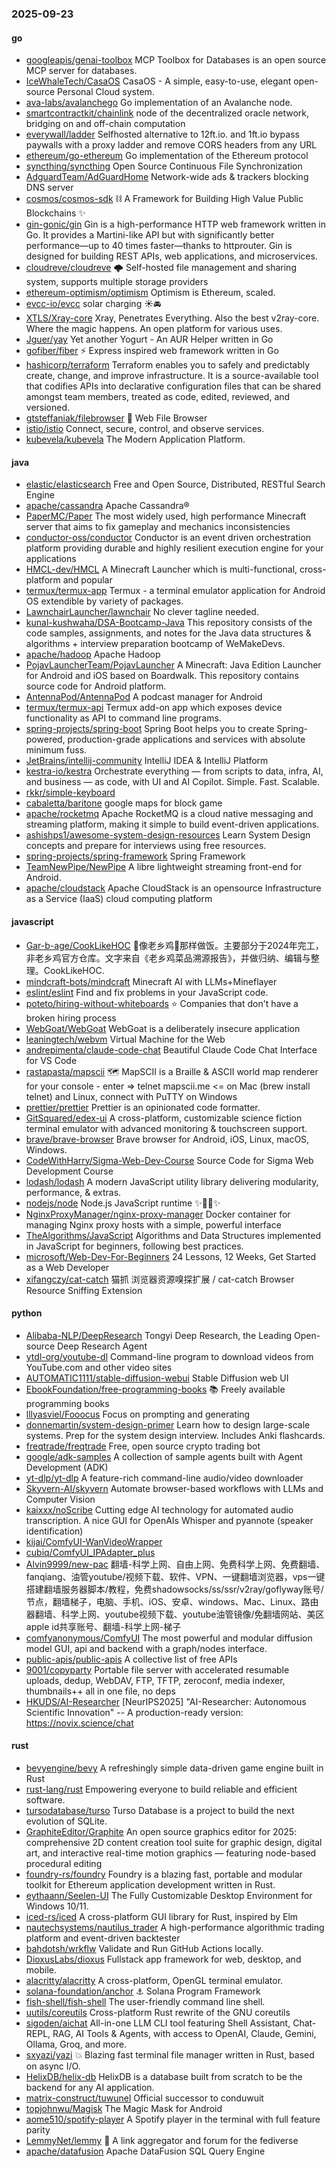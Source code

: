 ### 2025-09-23

#### go
* [googleapis/genai-toolbox](https://github.com/googleapis/genai-toolbox) MCP Toolbox for Databases is an open source MCP server for databases.
* [IceWhaleTech/CasaOS](https://github.com/IceWhaleTech/CasaOS) CasaOS - A simple, easy-to-use, elegant open-source Personal Cloud system.
* [ava-labs/avalanchego](https://github.com/ava-labs/avalanchego) Go implementation of an Avalanche node.
* [smartcontractkit/chainlink](https://github.com/smartcontractkit/chainlink) node of the decentralized oracle network, bridging on and off-chain computation
* [everywall/ladder](https://github.com/everywall/ladder) Selfhosted alternative to 12ft.io. and 1ft.io bypass paywalls with a proxy ladder and remove CORS headers from any URL
* [ethereum/go-ethereum](https://github.com/ethereum/go-ethereum) Go implementation of the Ethereum protocol
* [syncthing/syncthing](https://github.com/syncthing/syncthing) Open Source Continuous File Synchronization
* [AdguardTeam/AdGuardHome](https://github.com/AdguardTeam/AdGuardHome) Network-wide ads & trackers blocking DNS server
* [cosmos/cosmos-sdk](https://github.com/cosmos/cosmos-sdk) ⛓️ A Framework for Building High Value Public Blockchains ✨
* [gin-gonic/gin](https://github.com/gin-gonic/gin) Gin is a high-performance HTTP web framework written in Go. It provides a Martini-like API but with significantly better performance—up to 40 times faster—thanks to httprouter. Gin is designed for building REST APIs, web applications, and microservices.
* [cloudreve/cloudreve](https://github.com/cloudreve/cloudreve) 🌩 Self-hosted file management and sharing system, supports multiple storage providers
* [ethereum-optimism/optimism](https://github.com/ethereum-optimism/optimism) Optimism is Ethereum, scaled.
* [evcc-io/evcc](https://github.com/evcc-io/evcc) solar charging ☀️🚘
* [XTLS/Xray-core](https://github.com/XTLS/Xray-core) Xray, Penetrates Everything. Also the best v2ray-core. Where the magic happens. An open platform for various uses.
* [Jguer/yay](https://github.com/Jguer/yay) Yet another Yogurt - An AUR Helper written in Go
* [gofiber/fiber](https://github.com/gofiber/fiber) ⚡️ Express inspired web framework written in Go
* [hashicorp/terraform](https://github.com/hashicorp/terraform) Terraform enables you to safely and predictably create, change, and improve infrastructure. It is a source-available tool that codifies APIs into declarative configuration files that can be shared amongst team members, treated as code, edited, reviewed, and versioned.
* [gtsteffaniak/filebrowser](https://github.com/gtsteffaniak/filebrowser) 📂 Web File Browser
* [istio/istio](https://github.com/istio/istio) Connect, secure, control, and observe services.
* [kubevela/kubevela](https://github.com/kubevela/kubevela) The Modern Application Platform.

#### java
* [elastic/elasticsearch](https://github.com/elastic/elasticsearch) Free and Open Source, Distributed, RESTful Search Engine
* [apache/cassandra](https://github.com/apache/cassandra) Apache Cassandra®
* [PaperMC/Paper](https://github.com/PaperMC/Paper) The most widely used, high performance Minecraft server that aims to fix gameplay and mechanics inconsistencies
* [conductor-oss/conductor](https://github.com/conductor-oss/conductor) Conductor is an event driven orchestration platform providing durable and highly resilient execution engine for your applications
* [HMCL-dev/HMCL](https://github.com/HMCL-dev/HMCL) A Minecraft Launcher which is multi-functional, cross-platform and popular
* [termux/termux-app](https://github.com/termux/termux-app) Termux - a terminal emulator application for Android OS extendible by variety of packages.
* [LawnchairLauncher/lawnchair](https://github.com/LawnchairLauncher/lawnchair) No clever tagline needed.
* [kunal-kushwaha/DSA-Bootcamp-Java](https://github.com/kunal-kushwaha/DSA-Bootcamp-Java) This repository consists of the code samples, assignments, and notes for the Java data structures & algorithms + interview preparation bootcamp of WeMakeDevs.
* [apache/hadoop](https://github.com/apache/hadoop) Apache Hadoop
* [PojavLauncherTeam/PojavLauncher](https://github.com/PojavLauncherTeam/PojavLauncher) A Minecraft: Java Edition Launcher for Android and iOS based on Boardwalk. This repository contains source code for Android platform.
* [AntennaPod/AntennaPod](https://github.com/AntennaPod/AntennaPod) A podcast manager for Android
* [termux/termux-api](https://github.com/termux/termux-api) Termux add-on app which exposes device functionality as API to command line programs.
* [spring-projects/spring-boot](https://github.com/spring-projects/spring-boot) Spring Boot helps you to create Spring-powered, production-grade applications and services with absolute minimum fuss.
* [JetBrains/intellij-community](https://github.com/JetBrains/intellij-community) IntelliJ IDEA & IntelliJ Platform
* [kestra-io/kestra](https://github.com/kestra-io/kestra) Orchestrate everything — from scripts to data, infra, AI, and business — as code, with UI and AI Copilot. Simple. Fast. Scalable.
* [rkkr/simple-keyboard](https://github.com/rkkr/simple-keyboard)
* [cabaletta/baritone](https://github.com/cabaletta/baritone) google maps for block game
* [apache/rocketmq](https://github.com/apache/rocketmq) Apache RocketMQ is a cloud native messaging and streaming platform, making it simple to build event-driven applications.
* [ashishps1/awesome-system-design-resources](https://github.com/ashishps1/awesome-system-design-resources) Learn System Design concepts and prepare for interviews using free resources.
* [spring-projects/spring-framework](https://github.com/spring-projects/spring-framework) Spring Framework
* [TeamNewPipe/NewPipe](https://github.com/TeamNewPipe/NewPipe) A libre lightweight streaming front-end for Android.
* [apache/cloudstack](https://github.com/apache/cloudstack) Apache CloudStack is an opensource Infrastructure as a Service (IaaS) cloud computing platform

#### javascript
* [Gar-b-age/CookLikeHOC](https://github.com/Gar-b-age/CookLikeHOC) 🥢像老乡鸡🐔那样做饭。主要部分于2024年完工，非老乡鸡官方仓库。文字来自《老乡鸡菜品溯源报告》，并做归纳、编辑与整理。CookLikeHOC.
* [mindcraft-bots/mindcraft](https://github.com/mindcraft-bots/mindcraft) Minecraft AI with LLMs+Mineflayer
* [eslint/eslint](https://github.com/eslint/eslint) Find and fix problems in your JavaScript code.
* [poteto/hiring-without-whiteboards](https://github.com/poteto/hiring-without-whiteboards) ⭐️ Companies that don't have a broken hiring process
* [WebGoat/WebGoat](https://github.com/WebGoat/WebGoat) WebGoat is a deliberately insecure application
* [leaningtech/webvm](https://github.com/leaningtech/webvm) Virtual Machine for the Web
* [andrepimenta/claude-code-chat](https://github.com/andrepimenta/claude-code-chat) Beautiful Claude Code Chat Interface for VS Code
* [rastapasta/mapscii](https://github.com/rastapasta/mapscii) 🗺 MapSCII is a Braille & ASCII world map renderer for your console - enter => telnet mapscii.me <= on Mac (brew install telnet) and Linux, connect with PuTTY on Windows
* [prettier/prettier](https://github.com/prettier/prettier) Prettier is an opinionated code formatter.
* [GitSquared/edex-ui](https://github.com/GitSquared/edex-ui) A cross-platform, customizable science fiction terminal emulator with advanced monitoring & touchscreen support.
* [brave/brave-browser](https://github.com/brave/brave-browser) Brave browser for Android, iOS, Linux, macOS, Windows.
* [CodeWithHarry/Sigma-Web-Dev-Course](https://github.com/CodeWithHarry/Sigma-Web-Dev-Course) Source Code for Sigma Web Development Course
* [lodash/lodash](https://github.com/lodash/lodash) A modern JavaScript utility library delivering modularity, performance, & extras.
* [nodejs/node](https://github.com/nodejs/node) Node.js JavaScript runtime ✨🐢🚀✨
* [NginxProxyManager/nginx-proxy-manager](https://github.com/NginxProxyManager/nginx-proxy-manager) Docker container for managing Nginx proxy hosts with a simple, powerful interface
* [TheAlgorithms/JavaScript](https://github.com/TheAlgorithms/JavaScript) Algorithms and Data Structures implemented in JavaScript for beginners, following best practices.
* [microsoft/Web-Dev-For-Beginners](https://github.com/microsoft/Web-Dev-For-Beginners) 24 Lessons, 12 Weeks, Get Started as a Web Developer
* [xifangczy/cat-catch](https://github.com/xifangczy/cat-catch) 猫抓 浏览器资源嗅探扩展 / cat-catch Browser Resource Sniffing Extension

#### python
* [Alibaba-NLP/DeepResearch](https://github.com/Alibaba-NLP/DeepResearch) Tongyi Deep Research, the Leading Open-source Deep Research Agent
* [ytdl-org/youtube-dl](https://github.com/ytdl-org/youtube-dl) Command-line program to download videos from YouTube.com and other video sites
* [AUTOMATIC1111/stable-diffusion-webui](https://github.com/AUTOMATIC1111/stable-diffusion-webui) Stable Diffusion web UI
* [EbookFoundation/free-programming-books](https://github.com/EbookFoundation/free-programming-books) 📚 Freely available programming books
* [lllyasviel/Fooocus](https://github.com/lllyasviel/Fooocus) Focus on prompting and generating
* [donnemartin/system-design-primer](https://github.com/donnemartin/system-design-primer) Learn how to design large-scale systems. Prep for the system design interview. Includes Anki flashcards.
* [freqtrade/freqtrade](https://github.com/freqtrade/freqtrade) Free, open source crypto trading bot
* [google/adk-samples](https://github.com/google/adk-samples) A collection of sample agents built with Agent Development (ADK)
* [yt-dlp/yt-dlp](https://github.com/yt-dlp/yt-dlp) A feature-rich command-line audio/video downloader
* [Skyvern-AI/skyvern](https://github.com/Skyvern-AI/skyvern) Automate browser-based workflows with LLMs and Computer Vision
* [kaixxx/noScribe](https://github.com/kaixxx/noScribe) Cutting edge AI technology for automated audio transcription. A nice GUI for OpenAIs Whisper and pyannote (speaker identification)
* [kijai/ComfyUI-WanVideoWrapper](https://github.com/kijai/ComfyUI-WanVideoWrapper)
* [cubiq/ComfyUI_IPAdapter_plus](https://github.com/cubiq/ComfyUI_IPAdapter_plus)
* [Alvin9999/new-pac](https://github.com/Alvin9999/new-pac) 翻墙-科学上网、自由上网、免费科学上网、免费翻墙、fanqiang、油管youtube/视频下载、软件、VPN、一键翻墙浏览器，vps一键搭建翻墙服务器脚本/教程，免费shadowsocks/ss/ssr/v2ray/goflyway账号/节点，翻墙梯子，电脑、手机、iOS、安卓、windows、Mac、Linux、路由器翻墙、科学上网、youtube视频下载、youtube油管镜像/免翻墙网站、美区apple id共享账号、翻墙-科学上网-梯子
* [comfyanonymous/ComfyUI](https://github.com/comfyanonymous/ComfyUI) The most powerful and modular diffusion model GUI, api and backend with a graph/nodes interface.
* [public-apis/public-apis](https://github.com/public-apis/public-apis) A collective list of free APIs
* [9001/copyparty](https://github.com/9001/copyparty) Portable file server with accelerated resumable uploads, dedup, WebDAV, FTP, TFTP, zeroconf, media indexer, thumbnails++ all in one file, no deps
* [HKUDS/AI-Researcher](https://github.com/HKUDS/AI-Researcher) [NeurIPS2025] "AI-Researcher: Autonomous Scientific Innovation" -- A production-ready version: https://novix.science/chat

#### rust
* [bevyengine/bevy](https://github.com/bevyengine/bevy) A refreshingly simple data-driven game engine built in Rust
* [rust-lang/rust](https://github.com/rust-lang/rust) Empowering everyone to build reliable and efficient software.
* [tursodatabase/turso](https://github.com/tursodatabase/turso) Turso Database is a project to build the next evolution of SQLite.
* [GraphiteEditor/Graphite](https://github.com/GraphiteEditor/Graphite) An open source graphics editor for 2025: comprehensive 2D content creation tool suite for graphic design, digital art, and interactive real-time motion graphics — featuring node-based procedural editing
* [foundry-rs/foundry](https://github.com/foundry-rs/foundry) Foundry is a blazing fast, portable and modular toolkit for Ethereum application development written in Rust.
* [eythaann/Seelen-UI](https://github.com/eythaann/Seelen-UI) The Fully Customizable Desktop Environment for Windows 10/11.
* [iced-rs/iced](https://github.com/iced-rs/iced) A cross-platform GUI library for Rust, inspired by Elm
* [nautechsystems/nautilus_trader](https://github.com/nautechsystems/nautilus_trader) A high-performance algorithmic trading platform and event-driven backtester
* [bahdotsh/wrkflw](https://github.com/bahdotsh/wrkflw) Validate and Run GitHub Actions locally.
* [DioxusLabs/dioxus](https://github.com/DioxusLabs/dioxus) Fullstack app framework for web, desktop, and mobile.
* [alacritty/alacritty](https://github.com/alacritty/alacritty) A cross-platform, OpenGL terminal emulator.
* [solana-foundation/anchor](https://github.com/solana-foundation/anchor) ⚓ Solana Program Framework
* [fish-shell/fish-shell](https://github.com/fish-shell/fish-shell) The user-friendly command line shell.
* [uutils/coreutils](https://github.com/uutils/coreutils) Cross-platform Rust rewrite of the GNU coreutils
* [sigoden/aichat](https://github.com/sigoden/aichat) All-in-one LLM CLI tool featuring Shell Assistant, Chat-REPL, RAG, AI Tools & Agents, with access to OpenAI, Claude, Gemini, Ollama, Groq, and more.
* [sxyazi/yazi](https://github.com/sxyazi/yazi) 💥 Blazing fast terminal file manager written in Rust, based on async I/O.
* [HelixDB/helix-db](https://github.com/HelixDB/helix-db) HelixDB is a database built from scratch to be the backend for any AI application.
* [matrix-construct/tuwunel](https://github.com/matrix-construct/tuwunel) Official successor to conduwuit
* [topjohnwu/Magisk](https://github.com/topjohnwu/Magisk) The Magic Mask for Android
* [aome510/spotify-player](https://github.com/aome510/spotify-player) A Spotify player in the terminal with full feature parity
* [LemmyNet/lemmy](https://github.com/LemmyNet/lemmy) 🐀 A link aggregator and forum for the fediverse
* [apache/datafusion](https://github.com/apache/datafusion) Apache DataFusion SQL Query Engine
